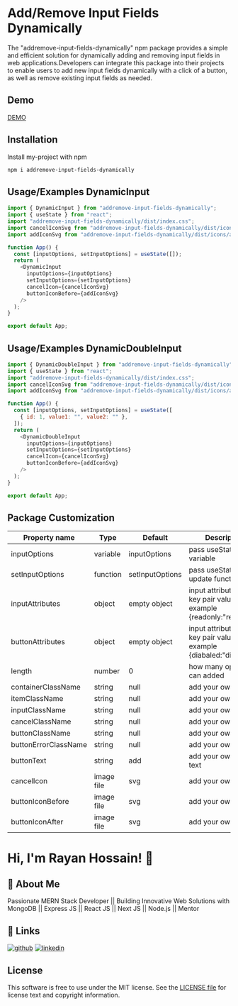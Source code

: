 
# Add/Remove Input Fields Dynamically

The \"addremove-input-fields-dynamically\" npm package provides a simple and efficient solution for dynamically adding and removing input fields in web applications.Developers can integrate this package into their projects to enable users to add new input fields dynamically with a click of a button, as well as remove existing input fields as needed.


## Demo

[DEMO](https://stackblitz.com/edit/vitejs-vite-3kfukr?file=src%2FApp.tsx) 


## Installation

Install my-project with npm

```bash
npm i addremove-input-fields-dynamically
```
    
## Usage/Examples DynamicInput

```javascript
import { DynamicInput } from "addremove-input-fields-dynamically";
import { useState } from "react";
import "addremove-input-fields-dynamically/dist/index.css";
import cancelIconSvg from "addremove-input-fields-dynamically/dist/icons/cancel.svg";
import addIconSvg from "addremove-input-fields-dynamically/dist/icons/add.svg";

function App() {
  const [inputOptions, setInputOptions] = useState([]);
  return (
    <DynamicInput
      inputOptions={inputOptions}
      setInputOptions={setInputOptions}
      cancelIcon={cancelIconSvg}
      buttonIconBefore={addIconSvg}
    />
  );
}

export default App;
```




## Usage/Examples DynamicDoubleInput

```javascript
import { DynamicDoubleInput } from "addremove-input-fields-dynamically";
import { useState } from "react";
import "addremove-input-fields-dynamically/dist/index.css";
import cancelIconSvg from "addremove-input-fields-dynamically/dist/icons/cancel.svg";
import addIconSvg from "addremove-input-fields-dynamically/dist/icons/add.svg";

function App() {
  const [inputOptions, setInputOptions] = useState([
    { id: 1, value1: "", value2: "" },
  ]);
  return (
    <DynamicDoubleInput
      inputOptions={inputOptions}
      setInputOptions={setInputOptions}
      cancelIcon={cancelIconSvg}
      buttonIconBefore={addIconSvg}
    />
  );
}

export default App;
```



## Package Customization

| Property name| Type | Default | Description |
 ----------------- | ------------------------------------------------------------------ | ------------------ | --------------------------------|
| inputOptions | variable | inputOptions | pass useState variable
| setInputOptions | function | setInputOptions | pass useState state update function
| inputAttributes | object | empty object | input attributes with key pair value. example {readonly:"readonly"}
| buttonAttributes | object | empty object | input attributes with key pair value. example {diabaled:"disabled"}
| length | number | 0 | how many options can added
| containerClassName | string | null | add your own css
| itemClassName | string | null | add your own css
| inputClassName | string | null | add your own css
| cancelClassName | string | null | add your own css
| buttonClassName | string | null | add your own css
| buttonErrorClassName | string | null | add your own css
| buttonText | string | add | add your own button text
| cancelIcon | image file | svg | add your own icon
| buttonIconBefore | image file | svg | add your own icon
| buttonIconAfter | image file | svg | add your own icon

# Hi, I'm Rayan Hossain! 👋


## 🚀 About Me
Passionate MERN Stack Developer || Building Innovative Web Solutions with MongoDB || Express JS || React JS || Next JS || Node.js || Mentor


## 🔗 Links
[![github](https://img.shields.io/badge/my_portfolio-000?style=for-the-badge&logo=ko-fi&logoColor=white)](https://github.com/rayan2228)
[![linkedin](https://img.shields.io/badge/linkedin-0A66C2?style=for-the-badge&logo=linkedin&logoColor=white)](https://www.linkedin.com/in/rayan2228/)



## License

This software is free to use under the MIT license. See the  [LICENSE file](https://choosealicense.com/licenses/mit/) for license text and copyright information.


